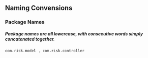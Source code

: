 ## Naming Convensions

### Package Names
##### Package names are all lowercase, with consecutive words simply concatenated together.
```
com.risk.model , com.risk.controller
```
